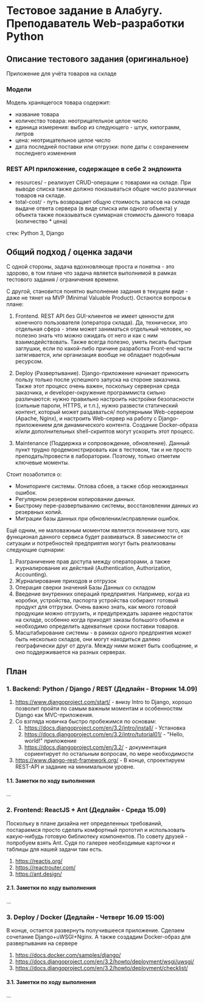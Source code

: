 # Тестовое задание в Алабугу. Преподаватель Web-разработки Python

## Описание тестового задания (оригинальное)

Приложение для учёта товаров на складе

### Модели

Модель хранящегося товара содержит:

- название товара
- количество товара: неотрицательное целое число
- единица измерения: выбор из следующего - штук, килограмм, литров
- цена: неотрицательное целое число
- дата последней поставки или отгрузки: поле даты с сохранением последнего изменения

### REST API приложение, содержащее в себе 2 эндпоинта

- resources/ - реализует CRUD-операции с товарами на складе. При выводе списка
также должно показываться общее число различных товаров на складе.
- total-cost/ - путь возвращает общую стоимость запасов на складе выдаче ответа
сервера (в виде списка или одного объекта) у объекта также показываться суммарная
стоимость данного товара (количество * цена)

стек: Python 3, Django

## Общий подход / оценка задачи

С одной стороны, задача вдохновляюще проста и понятна - это здорово, в том плане
что задача является выполнимой в рамках тестового задания / ограничения времени.

С другой, становится понятно выполнение задания в текущем виде - даже не тянет
на MVP (Minimal Valuable Product). Остаются вопросы в плане:

1. Frontend. REST API без GUI-клиентов не имеет ценности для конечного
пользователя (оператора склада). Да, технически, это отдельная сфера - этим может
заниматься отдельный человек, но полезно знать что можно ожидать от него и как
с ним взаимодействовать. Также всегда полезно, уметь писать быстрые заглушки,
если по какой-либо причине разработка Front-end части затягивается, или
организация вообще не обладает подобным ресурсом.

2. Deploy (Развертывание). Django-приложение начинает приносить пользу только
после успешного запуска на стороне заказчика. Также этот процесс очень важен,
поскольку серверная среда заказчика, и developer-окружение программиста сильно
различаются: нужно правильно настроить настройки безопасности (сильные пароли,
HTTPS, и т.п.), нужно развести статический контент, который может раздаваться/
популярными Web-сервером (Apache, Nginx), и настроить Web-сервер на работу с
Django-приложением для динамического контента. Создание Docker-образа и/или
дополнительных shell-скриптов могут ускорить этот процесс.

3. Maintenance (Поддержка и сопровождение, обновление). Данный пункт трудно
продемонстрировать как в тестовом, так и не просто преподать/провести в
лаборатории. Поэтому, только отметим ключевые моменты.

Стоит позаботится о:

- Мониторинге системы. Отлова сбоев, а также сбор неожиданных ошибок.
- Регулярном резервном копировании данных.
- Быстрому пере-развертыванию системы, восстановлении данных из резервных копий.
- Миграции базы данных при обновлении/исправлении ошибок.

Ещё одним, не маловажным моментом является понимание того, как функционал данного
сервиса будет развиваться. В зависимости от ситуации и потребностей предприятия
могут быть реализованы следующие сценарии:

1. Разграничение прав доступа между операторами, а также журналирование их
действий (Authentication, Authorization, Accounting).
2. Журналирование приходов и отгрузок
3. Операция сверки значений Базы Данных со складом
4. Введение внутренних операций предприятия. Например, когда из коробки,
устройства, паспорта устройства собирают готовый продукт для отгрузки.
Очень важно знать, как много готовой продукции можно отгрузить, и предупреждать
заранее недостаток на складе, особенно когда приходят заказы большого объема и
необходимо определить адекватные сроки поставки товаров.
5. Масштабирование системы - в рамках одного предприятия может быть несколько
складов, они могут находиться далеко географически друг от друга. Между ними
может быть сообщение, и оно поддерживается на разных серверах.

## План

### 1. Backend: Python / Django / REST (Дедлайн - Вторник 14.09)

1. https://www.djangoproject.com/start/ - внизу Intro to Django, хорошо позволит
пройти по самым важным моментам и особенностям Django как MVC-приложения.
2. Со взгляда новичка быстро пробежимся по основам:
   1. https://docs.djangoproject.com/en/3.2/intro/install/ - Установка
   2. https://docs.djangoproject.com/en/3.2/intro/tutorial01/ - "Hello, world!" приложение
   3. https://docs.djangoproject.com/en/3.2/ - документация сориентирует по
   остальным вопросам, по мере необходимости
3. https://www.django-rest-framework.org/ - В конце, спроектируем REST-API и
задание на минимальном уровне.

#### 1.1. Заметки по ходу выполнения

...

### 2. Frontend: ReactJS + Ant (Дедлайн - Среда 15.09)

Поскольку в плане дизайна нет определенных требований, постараемся просто сделать
комфортный прототип и использовать какую-нибудь готовую библиотеку компонентов.
По совету друзей - попробуем взять Ant. Судя по галерее необходимые карточки
и таблицы для нашей задачи там есть.

1. https://reactjs.org/
2. https://reactrouter.com/
3. https://ant.design/

#### 2.1. Заметки по ходу выполнения

...

### 3. Deploy / Docker (Дедлайн - Четверг 16.09 15:00)

В конце, остается развернуть получившееся приложение. Сделаем сочетание
Django+uWSGI+Nginx. А также создадим Docker-образ для развертывания на сервере

1. https://docs.docker.com/samples/django/
2. https://docs.djangoproject.com/en/3.2/howto/deployment/wsgi/uwsgi/
3. https://docs.djangoproject.com/en/3.2/howto/deployment/checklist/

#### 3.1. Заметки по ходу выполнения

...
